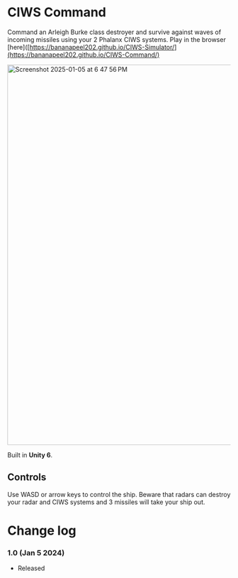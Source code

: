 # CIWS Command
Command an Arleigh Burke class destroyer and survive against waves of incoming missiles using your 2 Phalanx CIWS systems. Play in the browser [here]([https://bananapeel202.github.io/CIWS-Simulator/](https://bananapeel202.github.io/CIWS-Command/)

<img width="857" alt="Screenshot 2025-01-05 at 6 47 56 PM" src="https://github.com/user-attachments/assets/fe13a266-d271-4d35-99fe-007294f67f1b" />

Built in **Unity 6**.

## Controls

Use WASD or arrow keys to control the ship. Beware that radars can destroy your radar and CIWS systems and 3 missiles will take your ship out. 


# Change log

### 1.0 (Jan 5 2024)

- Released
